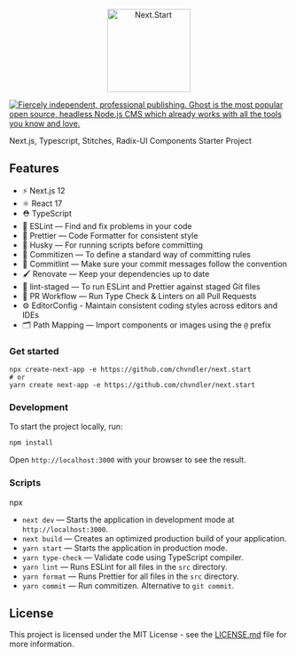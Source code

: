 <p align="center">
  <a href="https://github.com/chvndler/next.start">
    <img src="https://cdn.ady.systems/assets/github/next_start_logo.png" width="150px" alt="Next.Start" />
  </a>
</p>

<a href="https://github.com/chvndler/next.start">
<img src="https://cdn.ady.systems/assets/github/banner.png" alt="Fiercely independent, professional publishing. Ghost is the most popular open source, headless Node.js CMS which already works with all the tools you know and love." />
</a>

Next.js, Typescript, Stitches, Radix-UI Components Starter Project

## Features

- ⚡️ Next.js 12
- ⚛️ React 17
- ⛑ TypeScript
- 📏 ESLint — Find and fix problems in your code
- 💖 Prettier — Code Formatter for consistent style
- 🐶 Husky — For running scripts before committing
- 📄 Commitizen — To define a standard way of committing rules
- 🚓 Commitlint — Make sure your commit messages follow the convention
- 🖌 Renovate — Keep your dependencies up to date
- 🚫 lint-staged — To run ESLint and Prettier against staged Git files
- 👷 PR Workflow — Run Type Check & Linters on all Pull Requests
- ⚙️ EditorConfig - Maintain consistent coding styles across editors and IDEs
- 🗂 Path Mapping — Import components or images using the `@` prefix

### Get started

```
npx create-next-app -e https://github.com/chvndler/next.start
# or
yarn create next-app -e https://github.com/chvndler/next.start
```

### Development

To start the project locally, run:

```bash
npm install
```

Open `http://localhost:3000` with your browser to see the result.

### Scripts

npx

- `next dev` — Starts the application in development mode at `http://localhost:3000`.
- `next build` — Creates an optimized production build of your application.
- `yarn start` — Starts the application in production mode.
- `yarn type-check` — Validate code using TypeScript compiler.
- `yarn lint` — Runs ESLint for all files in the `src` directory.
- `yarn format` — Runs Prettier for all files in the `src` directory.
- `yarn commit` — Run commitizen. Alternative to `git commit`.

## License

This project is licensed under the MIT License - see the [LICENSE.md](LICENSE.md) file for more information.
